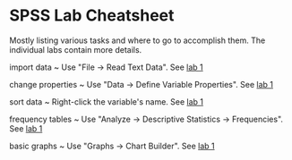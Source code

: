 # SPSS Lab Cheatsheet

Mostly listing various tasks and where to go to accomplish them. The individual labs contain more details.

import data
  ~ Use "File -> Read Text Data". See [lab 1](1.md)

change properties
  ~ Use "Data -> Define Variable Properties". See [lab 1](1.md)

sort data
  ~ Right-click the variable's name. See [lab 1](1.md)

frequency tables
  ~ Use "Analyze -> Descriptive Statistics -> Frequencies". See [lab 1](1.md)

basic graphs
  ~ Use "Graphs -> Chart Builder". See [lab 1](1.md)

